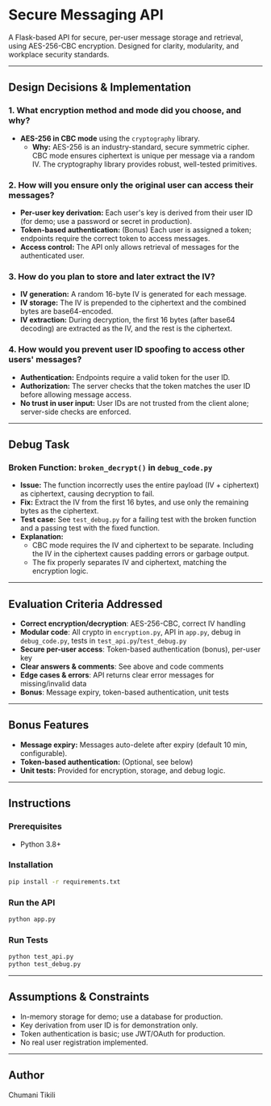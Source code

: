# Secure Messaging API

A Flask-based API for secure, per-user message storage and retrieval, using AES-256-CBC encryption. Designed for clarity, modularity, and workplace security standards.

---

## Design Decisions & Implementation

### 1. What encryption method and mode did you choose, and why?
- **AES-256 in CBC mode** using the `cryptography` library.
    - **Why:** AES-256 is an industry-standard, secure symmetric cipher. CBC mode ensures ciphertext is unique per message via a random IV. The cryptography library provides robust, well-tested primitives.

### 2. How will you ensure only the original user can access their messages?
- **Per-user key derivation:** Each user's key is derived from their user ID (for demo; use a password or secret in production).
- **Token-based authentication:** (Bonus) Each user is assigned a token; endpoints require the correct token to access messages.
- **Access control:** The API only allows retrieval of messages for the authenticated user.

### 3. How do you plan to store and later extract the IV?
- **IV generation:** A random 16-byte IV is generated for each message.
- **IV storage:** The IV is prepended to the ciphertext and the combined bytes are base64-encoded.
- **IV extraction:** During decryption, the first 16 bytes (after base64 decoding) are extracted as the IV, and the rest is the ciphertext.

### 4. How would you prevent user ID spoofing to access other users' messages?
- **Authentication:** Endpoints require a valid token for the user ID.
- **Authorization:** The server checks that the token matches the user ID before allowing message access.
- **No trust in user input:** User IDs are not trusted from the client alone; server-side checks are enforced.

---

## Debug Task

### Broken Function: `broken_decrypt()` in `debug_code.py`
- **Issue:** The function incorrectly uses the entire payload (IV + ciphertext) as ciphertext, causing decryption to fail.
- **Fix:** Extract the IV from the first 16 bytes, and use only the remaining bytes as the ciphertext.
- **Test case:** See `test_debug.py` for a failing test with the broken function and a passing test with the fixed function.
- **Explanation:**
    - CBC mode requires the IV and ciphertext to be separate. Including the IV in the ciphertext causes padding errors or garbage output.
    - The fix properly separates IV and ciphertext, matching the encryption logic.

---

## Evaluation Criteria Addressed
- **Correct encryption/decryption**: AES-256-CBC, correct IV handling
- **Modular code**: All crypto in `encryption.py`, API in `app.py`, debug in `debug_code.py`, tests in `test_api.py`/`test_debug.py`
- **Secure per-user access**: Token-based authentication (bonus), per-user key
- **Clear answers & comments**: See above and code comments
- **Edge cases & errors**: API returns clear error messages for missing/invalid data
- **Bonus**: Message expiry, token-based authentication, unit tests

---

## Bonus Features
- **Message expiry:** Messages auto-delete after expiry (default 10 min, configurable).
- **Token-based authentication:** (Optional, see below)
- **Unit tests:** Provided for encryption, storage, and debug logic.

---

## Instructions

### Prerequisites
- Python 3.8+

### Installation
```sh
pip install -r requirements.txt
```

### Run the API
```sh
python app.py
```

### Run Tests
```sh
python test_api.py
python test_debug.py
```

---

## Assumptions & Constraints
- In-memory storage for demo; use a database for production.
- Key derivation from user ID is for demonstration only.
- Token authentication is basic; use JWT/OAuth for production.
- No real user registration implemented.

---

## Author
Chumani Tikili
